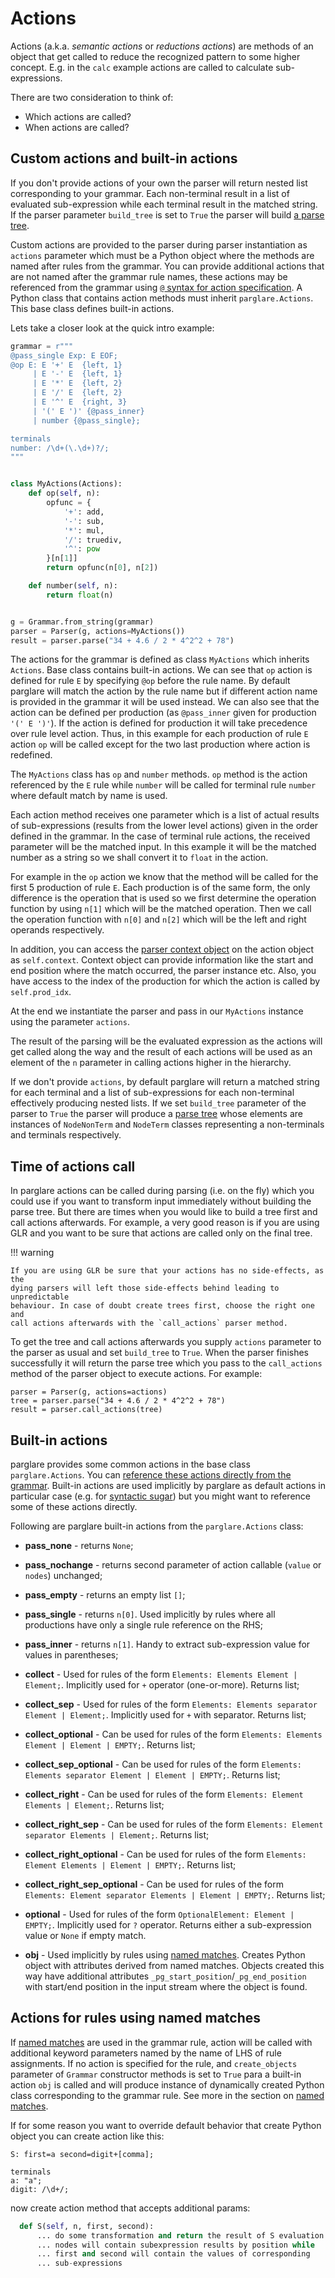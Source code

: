 # Actions

Actions (a.k.a. _semantic actions_ or _reductions actions_) are methods of an
object that get called to reduce the recognized pattern to some higher concept.
E.g. in the `calc` example actions are called to calculate sub-expressions.

There are two consideration to think of:

- Which actions are called?
- When actions are called?

## Custom actions and built-in actions

If you don't provide actions of your own the parser will return nested list
corresponding to your grammar. Each non-terminal result in a list of evaluated
sub-expression while each terminal result in the matched string. If the parser
parameter `build_tree` is set to `True` the parser will build [a parse
tree](./parse_trees.md).

Custom actions are provided to the parser during parser instantiation as
`actions` parameter which must be a Python object where the methods are named
after rules from the grammar. You can provide additional actions that are not
named after the grammar rule names, these actions may be referenced from the
grammar using [`@` syntax for action
specification](./grammar_language.md#referencing-semantic-actions-from-a-grammar).
A Python class that contains action methods must inherit `parglare.Actions`.
This base class defines built-in actions.


Lets take a closer look at the quick intro example:

```python
grammar = r"""
@pass_single Exp: E EOF;
@op E: E '+' E  {left, 1}
     | E '-' E  {left, 1}
     | E '*' E  {left, 2}
     | E '/' E  {left, 2}
     | E '^' E  {right, 3}
     | '(' E ')' {@pass_inner}
     | number {@pass_single};

terminals
number: /\d+(\.\d+)?/;
"""


class MyActions(Actions):
    def op(self, n):
        opfunc = {
            '+': add,
            '-': sub,
            '*': mul,
            '/': truediv,
            '^': pow
        }[n[1]]
        return opfunc(n[0], n[2])

    def number(self, n):
        return float(n)


g = Grammar.from_string(grammar)
parser = Parser(g, actions=MyActions())
result = parser.parse("34 + 4.6 / 2 * 4^2^2 + 78")
```

The actions for the grammar is defined as class `MyActions` which inherits
`Actions`. Base class contains built-in actions. We can see that `op` action is
defined for rule `E` by specifying `@op` before the rule name. By default
parglare will match the action by the rule name but if different action name is
provided in the grammar it will be used instead. We can also see that the action
can be defined per production (as `@pass_inner` given for production `'(' E
')'`). If the action is defined for production it will take precedence over rule
level action. Thus, in this example for each production of rule `E` action `op`
will be called except for the two last production where action is redefined.

The `MyActions` class has `op` and `number` methods. `op` method is the action
referenced by the `E` rule while `number` will be called for terminal rule
`number` where default match by name is used.

Each action method receives one parameter which is a list of actual results of
sub-expressions (results from the lower level actions) given in the order
defined in the grammar. In the case of terminal rule actions, the received
parameter will be the matched input. In this example it will be the matched
number as a string so we shall convert it to `float` in the action.

For example in the `op` action we know that the method will be called for the
first 5 production of rule `E`. Each production is of the same form, the only
difference is the operation that is used so we first determine the operation
function by using `n[1]` which will be the matched operation. Then we call the
operation function with `n[0]` and `n[2]` which will be the left and right
operands respectively.

In addition, you can access the [parser context
object](./common.md#the-context-object) on the action object as `self.context`.
Context object can provide information like the start and end position where the
match occurred, the parser instance etc. Also, you have access to the index of
the production for which the action is called by `self.prod_idx`.

At the end we instantiate the parser and pass in our `MyActions` instance using
the parameter `actions`.

The result of the parsing will be the evaluated expression as the actions will
get called along the way and the result of each actions will be used as an
element of the `n` parameter in calling actions higher in the hierarchy.

If we don't provide `actions`, by default parglare will return a matched string
for each terminal and a list of sub-expressions for each non-terminal
effectively producing nested lists. If we set `build_tree` parameter of the
parser to `True` the parser will produce a [parse tree](./parse_trees.md) whose
elements are instances of `NodeNonTerm` and `NodeTerm` classes representing a
non-terminals and terminals respectively.


## Time of actions call

In parglare actions can be called during parsing (i.e. on the fly) which you
could use if you want to transform input immediately without building the parse
tree. But there are times when you would like to build a tree first and call
actions afterwards. For example, a very good reason is if you are using GLR and
you want to be sure that actions are called only on the final tree.

!!! warning

    If you are using GLR be sure that your actions has no side-effects, as the
    dying parsers will left those side-effects behind leading to unpredictable
    behaviour. In case of doubt create trees first, choose the right one and
    call actions afterwards with the `call_actions` parser method.

To get the tree and call actions afterwards you supply `actions` parameter to
the parser as usual and set `build_tree` to `True`. When the parser finishes
successfully it will return the parse tree which you pass to the `call_actions`
method of the parser object to execute actions. For example:

    parser = Parser(g, actions=actions)
    tree = parser.parse("34 + 4.6 / 2 * 4^2^2 + 78")
    result = parser.call_actions(tree)


## Built-in actions

parglare provides some common actions in the base class `parglare.Actions`. You can
[reference these actions directly from the
grammar](./grammar_language.md#referencing-rule-actions-from-a-grammar).
Built-in actions are used implicitly by parglare as default actions in
particular case (e.g. for [syntactic
sugar](./grammar_language.md#syntactic-sugar-bnf-extensions)) but you might want
to reference some of these actions directly.

Following are parglare built-in actions from the `parglare.Actions` class:

- **pass_none** - returns `None`;

- **pass_nochange** - returns second parameter of action callable (`value` or
  `nodes`) unchanged;

- **pass_empty** - returns an empty list `[]`;

- **pass_single** - returns `n[0]`. Used implicitly by rules where all
  productions have only a single rule reference on the RHS;

- **pass_inner** - returns `n[1]`. Handy to extract sub-expression value for
  values in parentheses;

- **collect** - Used for rules of the form `Elements: Elements Element |
  Element;`. Implicitly used for `+` operator (one-or-more). Returns list;

- **collect_sep** - Used for rules of the form `Elements: Elements separator
  Element | Element;`. Implicitly used for `+` with separator. Returns list;

- **collect_optional** - Can be used for rules of the form `Elements: Elements
  Element | Element | EMPTY;`. Returns list;

- **collect_sep_optional** - Can be used for rules of the form `Elements: Elements
  separator Element | Element | EMPTY;`. Returns list;

- **collect_right** - Can be used for rules of the form `Elements: Element
  Elements | Element;`. Returns list;

- **collect_right_sep** - Can be used for rules of the form `Elements: Element
  separator Elements | Element;`. Returns list;

- **collect_right_optional** - Can be used for rules of the form `Elements:
  Element Elements | Element | EMPTY;`. Returns list;

- **collect_right_sep_optional** - Can be used for rules of the form `Elements:
  Element separator Elements | Element | EMPTY;`. Returns list;

- **optional** - Used for rules of the form `OptionalElement: Element | EMPTY;`.
  Implicitly used for `?` operator. Returns either a sub-expression value or
  `None` if empty match.

- **obj** - Used implicitly by rules using [named
  matches](./grammar_language.md#named-matches-assignments). Creates Python
  object with attributes derived from named matches. Objects created this way
  have additional attributes `_pg_start_position`/`_pg_end_position` with
  start/end position in the input stream where the object is found.



## Actions for rules using named matches

If [named matches](./grammar_language.md#named-matches-assignments) are used in
the grammar rule, action will be called with additional keyword parameters named
by the name of LHS of rule assignments. If no action is specified for the rule,
and `create_objects` parameter of `Grammar` constructor methods is set to `True`
para a built-in action `obj` is called and will produce instance of dynamically
created Python class corresponding to the grammar rule. See more in the section
on [named matches](./grammar_language.md#named-matches-assignments).

If for some reason you want to override default behavior that create Python
object you can create action like this:

```nohighlight
S: first=a second=digit+[comma];

terminals
a: "a";
digit: /\d+/;
```


now create action method that accepts additional params:

```python
  def S(self, n, first, second):
      ... do some transformation and return the result of S evaluation
      ... nodes will contain subexpression results by position while
      ... first and second will contain the values of corresponding
      ... sub-expressions
```

